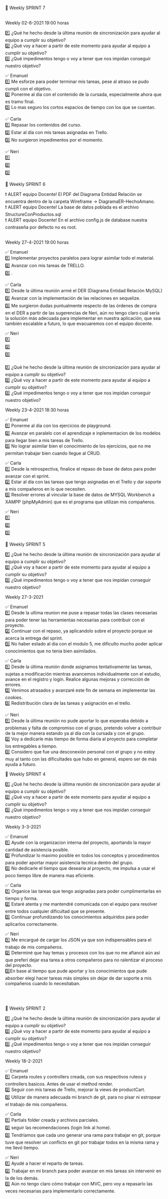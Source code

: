 🔖 Weekly SPRINT 7 <br>

<br>
Weekly 02-6-2021 19:00 horas<br>

1️⃣ ¿Qué he hecho desde la última reunión de sincronización para ayudar al equipo a cumplir su objetivo?<br>
2️⃣ ¿Qué voy a hacer a partir de este momento para ayudar al equipo a cumplir su objetivo?<br>
3️⃣ ¿Qué impedimentos tengo o voy a tener que nos impidan conseguir nuestro objetivo?<br>


✅ Emanuel<br>
1️⃣ Me esforze para poder terminar mis tareas, pese al atraso se pudo cumpli con el objetivo. <br>
2️⃣ Ponerme al dia con el contenido de la cursada, especialmente ahora que es tramo final. <br>
3️⃣ Lo mas seguro los cortos espacios de tiempo con los que se cuentan. <br>

✅ Carla<br>
1️⃣ Repasar los contenidos del curso.<br>
2️⃣ Estar al día con mis tareas asignadas en Trello.<br>
3️⃣ No surgieron impedimentos por el momento.<br>

✅ Neri<br>
1️⃣ <br>
2️⃣ <br>
3️⃣ <br>


🔖 Weekly SPRINT 6<br>

:heavy_exclamation_mark: ALERT equipo Docente! El PDF del Diagrama Entidad Relación se encuentra dentro de la carpeta Wireframe -> DiagramaER-HechoAmano.<br> 
:heavy_exclamation_mark: ALERT equipo Docente! La base de datos poblada es el archivo StructureConProductos.sql <br>
:heavy_exclamation_mark: ALERT equipo Docente! En el archivo config.js de database nuestra contraseña por defecto no es root.<br>

<br>
Weekly 27-4-2021 19:00 horas<br>

✅ Emanuel<br>
1️⃣ Implementar proyectos paralelos para lograr asimilar todo el material. <br>
2️⃣ Avanzar con mis tareas de TRELLO. <br>
3️⃣ . <br>

✅ Carla<br>
1️⃣ Desde la última reunión armé el DER (Diagrama Entidad Relación MySQL) <br>
2️⃣ Avanzar con la implementación de las relaciones en sequelize. <br>
3️⃣ Me surgieron dudas puntualmente respecto de las órdenes de compra en el DER a partir de las sugerencias de Neri, aún no tengo claro cuál sería la solución más adecuada para implementar en nuestra aplicación, que sea también escalable a futuro, lo que evacuaremos con el equipo docente.<br>

✅ Neri<br>
1️⃣ <br>
2️⃣ <br>
3️⃣ <br>
<br>
1️⃣ ¿Qué he hecho desde la última reunión de sincronización para ayudar al equipo a cumplir su objetivo?<br>
2️⃣ ¿Qué voy a hacer a partir de este momento para ayudar al equipo a cumplir su objetivo?<br>
3️⃣ ¿Qué impedimentos tengo o voy a tener que nos impidan conseguir nuestro objetivo?<br>

Weekly 23-4-2021 18:30 horas<br>

✅ Emanuel<br>
1️⃣ Ponerme al dia con los ejercicios de playground. <br>
2️⃣ Avanzar en paralelo con el aprendizaje e inplementacion de los modelos para llegar bien a mis tareas de Trello. <br>
3️⃣ No lograr asimilar bien el conocimiento de los ejercicios, que no me permitan trabajar bien cuando llegue al CRUD. <br>

✅ Carla<br>
1️⃣ Desde la retrospectiva, finalice el repaso de base de datos para poder avanzar con el sprint.  <br>
2️⃣ Estar al día con las tareas que tengo asignadas en el Trello y dar soporte a mis compañeros en lo que necesiten. <br>
3️⃣ Resolver errores al vincular la  base de datos de MYSQL Workbench a  XAMPP (phpMyAdmin) que es el programa que utilizan mis compañeros.  <br>

✅ Neri<br>
1️⃣ <br>
2️⃣ <br>
3️⃣ <br>


🔖 Weekly SPRINT 5

1️⃣ ¿Qué he hecho desde la última reunión de sincronización para ayudar al equipo a cumplir su objetivo? <br>
2️⃣ ¿Qué voy a hacer a partir de este momento para ayudar al equipo a cumplir su objetivo? <br>
3️⃣ ¿Qué impedimentos tengo o voy a tener que nos impidan conseguir nuestro objetivo? <br>

Weekly 27-3-2021

✅ Emanuel <br>
1️⃣ Desde la ultima reunion me puse a repasar todas las clases necesarias para poder tener las herramientas necesarias para contribuir con el proyecto. <br>
2️⃣ Continuar con el repaso, ya aplicandolo sobre el proyecto porque se acerca la entrega del sprint. <br>
3️⃣ No haber estado al dia con el modulo 5, me dificulto mucho poder aplicar conocimientos que no tenia bien asimilados. <br>

✅ Carla <br>
1️⃣ Desde la última reunión donde asignamos tentativamente las tareas, sujetas a modificación mientras avancemos individualmente con el estudio, avance en el registro y login. Realice algunas mejoras y corrección de errores. <br>
2️⃣ Venimos atrasados y avanzaré este fin de semana en implementar las cookies. <br>
3️⃣ Redistribución clara de las tareas y asignación en el trello. <br>

✅ Neri <br> 
1️⃣ Desde la última reunión no pude aportar lo que esperaba debido a problemas y falta de compromiso con el grupo, pretendo volver a contribuir de la mejor manera estando ya al día con la cursada y con el grupo. <br>
2️⃣ Voy a dedicarle más tiempo de forma diaria al proyecto para completar los entregables a tiempo. <br>
3️⃣ Considero que fue una desconexión personal con el grupo y no estoy muy al tanto con las dificultades que hubo en general, espero ser de más ayuda a futuro. <br>

:bookmark: Weekly SPRINT 4

:one: ¿Qué he hecho desde la última reunión de sincronización para ayudar al equipo a cumplir su objetivo? <br>
:two: ¿Qué voy a hacer a partir de este momento para ayudar al equipo a cumplir su objetivo? <br>
:three: ¿Qué impedimentos tengo o voy a tener que nos impidan conseguir nuestro objetivo? <br>

Weekly 3-3-2021 <br>

:white_check_mark: Emanuel <br>
:one: Ayude con la organizacion interna del proyecto, aportando la mayor cantidad de asistencia posible. <br>
:two: Profundizar lo maximo posible en todos los conceptos y procedimentos para poder aportar mayor asistencia tecnica dentro del grupo. <br>
:three: No dedicarle el tiempo que desearia al proyecto, me impulsa a usar el poco tiempo libre de manera mas eficiente. <br>

:white_check_mark: Carla <br>
:one: Organice las tareas que tengo asignadas para poder cumplimentarlas en tiempo y forma. <br>
:two: Estaré atenta y me mantendré comunicada con el equipo para resolver entre todos cualquier dificultad que se presente. <br>
:three: Continuar profundizando los conocimientos adquiridos para poder aplicarlos correctamente. <br>

:white_check_mark: Neri <br>
:one: Me encargué de cargar los JSON ya que son indispensables para el trabajo de mis compañeros.<br>
:two: Determiné que hay temas y procesos con los que no me afiancé aún así que preferí dejar esa tarea a otros compañeros para no ralentizar el proceso del proyecto.  <br>
:three:En base al tiempo que pude aportar y los conocimientos que pude absorber elegí hacer tareas más simples sin dejar de dar soporte a mis compañeros cuando lo necesitaban. <br>


<br>
<br>



:bookmark: Weekly SPRINT 2

:one: ¿Qué he hecho desde la última reunión de sincronización para ayudar al equipo a cumplir su objetivo? <br>
:two: ¿Qué voy a hacer a partir de este momento para ayudar al equipo a cumplir su objetivo? <br>
:three: ¿Qué impedimentos tengo o voy a tener que nos impidan conseguir nuestro objetivo? <br>

Weekly 18-2-2021 <br>

:white_check_mark: Emanuel <br>
:one:  Carpeta routes y  controllers creada, con sus respectivos ruteos y controllers basicos. Antes de usar el method render. <br>
:two:  Seguir con mis tareas de Trello, mejorar la views de productCart. <br>
:three:  Utilizar de manera adecuada mi branch de git, para no pisar ni estropear el trabajo de mis compañeros. <br>

:white_check_mark: Carla <br>
:one:  Partials folder creada y archivos parciales. <br>
:two: seguir las recomendaciones (login link al home). <br>
:three: Tendríamos que cada uno generar una rama para trabajar en git, porque tuve que resolver un conflicto en git por trabajar todos en la misma rama y me llevó tiempo. <br>

:white_check_mark: Neri <br>
:one: Ayudé a hacer el reparto de tareas. <br>
:two: Trabajar en mi branch para poder avanzar en mis tareas sin intervenir en la de los demás. <br>
:three: Aún no tengo claro cómo trabajar con MVC, pero voy a repasarlo las veces necesarias para implementarlo correctamente.
